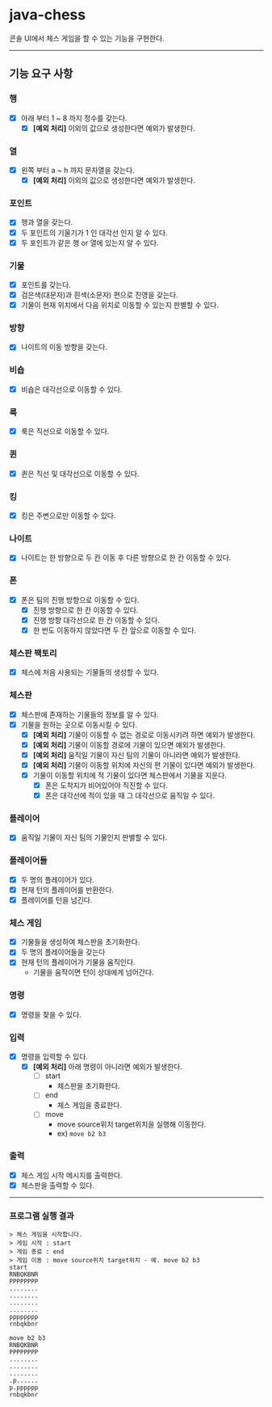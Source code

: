 # java-chess

콘솔 UI에서 체스 게임을 할 수 있는 기능을 구현한다.

---

## 기능 요구 사항

### 행
- [x] 아래 부터 1 ~ 8 까지 정수를 갖는다.
    - [x] **[예외 처리]** 이외의 값으로 생성한다면 예외가 발생한다.

### 열
- [x] 왼쪽 부터 a ~ h 까지 문자열을 갖는다.
    - [x] **[예외 처리]** 이외의 값으로 생성한다면 예외가 발생한다.

### 포인트
- [x] 행과 열을 갖는다.
- [x] 두 포인트의 기울기가 1 인 대각선 인지 알 수 있다.
- [x] 두 포인트가 같은 행 or 열에 있는지 알 수 있다.

### 기물
- [x] 포인트를 갖는다.
- [x] 검은색(대문자)과 흰색(소문자) 편으로 진영을 갖는다.
- [x] 기물이 현재 위치에서 다음 위치로 이동할 수 있는지 판별할 수 있다.

### 방향
- [x] 나이트의 이동 방향을 갖는다.

### 비숍
- [x] 비숍은 대각선으로 이동할 수 있다.

### 룩
- [x] 룩은 직선으로 이동할 수 있다.

### 퀸
- [x] 퀸은 직선 및 대각선으로 이동할 수 있다.

### 킹
- [x] 킹은 주변으로만 이동할 수 있다.

### 나이트
- [x] 나이트는 한 방향으로 두 칸 이동 후 다른 방향으로 한 칸 이동할 수 있다.

### 폰
- [x] 폰은 팀의 진행 방향으로 이동할 수 있다.
    - [x] 진행 방향으로 한 칸 이동할 수 있다.
    - [x] 진행 방향 대각선으로 한 칸 이동할 수 있다.
    - [x] 한 번도 이동하지 않았다면 두 칸 앞으로 이동할 수 있다.

### 체스판 팩토리
- [x] 체스에 처음 사용되는 기물들의 생성할 수 있다.

### 체스판
- [x] 체스판에 존재하는 기물들의 정보를 알 수 있다.
- [x] 기물을 원하는 곳으로 이동시킬 수 있다.
  - [x] **[예외 처리]** 기물이 이동할 수 없는 경로로 이동시키려 하면 예외가 발생한다.
  - [x] **[예외 처리]** 기물이 이동할 경로에 기물이 있으면 예외가 발생한다. 
  - [x] **[예외 처리]** 움직일 기물이 자신 팀의 기물이 아니라면 예외가 발생한다.
  - [x] **[예외 처리]** 기물이 이동할 위치에 자신의 편 기물이 있다면 예외가 발생한다.
  - [x] 기물이 이동할 위치에 적 기물이 있다면 체스판에서 기물을 지운다.
    - [x] 폰은 도착지가 비어있어야 직진할 수 있다.
    - [x] 폰은 대각선에 적이 있을 때 그 대각선으로 움직일 수 있다.

### 플레이어
- [x] 움직일 기물이 자신 팀의 기물인지 판별할 수 있다.

### 플레이어들
- [x] 두 명의 플레이어가 있다.
- [x] 현재 턴의 플레이어를 반환한다.
- [x] 플레이어를 턴을 넘긴다.

### 체스 게임
- [x] 기물들을 생성하여 체스판을 초기화한다.
- [x] 두 명의 플레이어들을 갖는다
- [x] 현재 턴의 플레이어가 기물을 움직인다.
  - 기물을 움직이면 턴이 상대에게 넘어간다.

### 명령
- [x] 명령을 찾을 수 있다.

### 입력
- [x] 명령을 입력할 수 있다.
  - [x] **[예외 처리]** 아래 명령이 아니라면 예외가 발생한다.
    - [ ] start
      - 체스판을 초기화한다.
    - [ ] end
      - 체스 게임을 종료한다.
    - [ ] move
      - move source위치 target위치을 실행해 이동한다.
      - ex) `move b2 b3`

### 출력
- [x] 체스 게임 시작 메시지를 출력한다.
- [x] 체스판을 출력할 수 있다.

---

### 프로그램 실행 결과

```shell
> 체스 게임을 시작합니다.
> 게임 시작 : start
> 게임 종료 : end
> 게임 이동 : move source위치 target위치 - 예. move b2 b3
start
RNBQKBNR
PPPPPPPP
........
........
........
........
pppppppp
rnbqkbnr

move b2 b3
RNBQKBNR
PPPPPPPP
........
........
........
.p......
p.pppppp
rnbqkbnr
```

